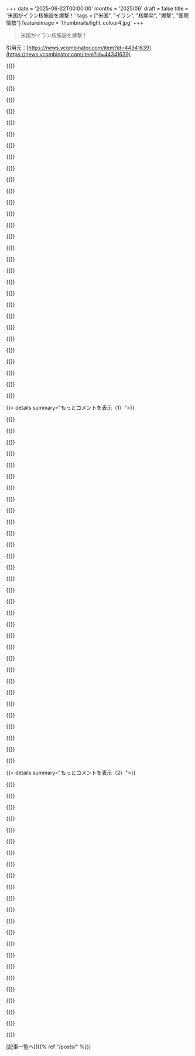 +++
date = '2025-06-22T00:00:00'
months = '2025/06'
draft = false
title = '米国がイラン核施設を爆撃！'
tags = ["米国", "イラン", "核開発", "爆撃", "国際情勢"]
featureimage = 'thumbnails/light_colour4.jpg'
+++

> 米国がイラン核施設を爆撃！

引用元：[https://news.ycombinator.com/item?id=44341639](https://news.ycombinator.com/item?id=44341639)




{{<matomeQuote body="ネタニヤフとトランプは最悪だけど、山奥の核施設なら仕方ないかもね。バンカーバスター爆弾GBU-57はすごいよ、爆薬じゃなくて重さで破壊するんだ。巨大なピアノみたいな形ならもっと面白かったかも。" userName="tptacek" createdAt="2025/06/22 00:23:50" color="">}}




{{<matomeQuote body="＞unauthorized<br>「未承認」って変だよね。一部の国が核持って、他はダメって決めただけ。イスラエルも未承認だけど見て見ぬフリ。結局「承認」なんてなくて、力関係で決まるんだよ。" userName="rich_sasha" createdAt="2025/06/22 05:45:16" color="">}}




{{<matomeQuote body="イランがマジで核持ってるって情報が本当だといいな。過去にはスケープゴートにされたし。でも、たった3ヶ月前には情報当局者が「まだ核兵器には遠い」って言ってたんだよ。ソース: https://www.newsweek.com/tulsi-gabbard-iran-nuclear-weapon-2..." userName="sodality2" createdAt="2025/06/22 00:28:19" color="#45d325">}}




{{<matomeQuote body="施設壊すだけじゃなくて、イランの政権も変わるといいんだけど。もし政権が残ったら、国民は今の問題点を無視して、逆に団結する理由ができちゃうかも。イランは資源豊富で人口も多いから、本気になったら怖いよ。" userName="mrtksn" createdAt="2025/06/22 03:43:19" color="">}}




{{<matomeQuote body="全ての国が核を持つよりは、今みたいな状況の方がまだマシだと思うな。公平かどうかは分からないけどね。" userName="JohnBooty" createdAt="2025/06/22 05:52:21" color="">}}




{{<matomeQuote body="最近の出来事見ると、安全でいたけりゃ全ての国が核持つべきだね。ウクライナは持ってなかったからロシアに攻められ、イランも持たなかったから攻撃され、北朝鮮は持ってるからされない。これが教訓だよ。「先に核作っとけ、話は後だ」ってこと。" userName="seydor" createdAt="2025/06/22 05:55:57" color="">}}




{{<matomeQuote body="＞I think Netanyahu belongs in prison<br>ネタニヤフが刑務所って話だけど、彼は汚職でヤバくて、非常事態を口実に逃れてるんだ。あと、今回のイラン攻撃はガザでのひどい状況から目をそらすためって側面もあるんじゃないか。ガザでは飢餓が深刻で、食料支援も減り、食料もらいに行った住民がイスラエル兵に毎日殺されてる。" userName="Findecanor" createdAt="2025/06/22 12:02:29" color="#38d3d3">}}




{{<matomeQuote body="＞every country should have nukes if they want to be safe<br>全ての国が核持つべきって意見は、安全のために全ての家庭が銃持つべきって考え方と同じだね。" userName="normie3000" createdAt="2025/06/22 06:22:00" color="">}}




{{<matomeQuote body="イランが核持ってるとマジで思ってたら、攻撃なんてしないよ。イランが核兵器持ってるとか、そんな一生懸命開発してるなんて誰も思ってないって。" userName="dj_gitmo" createdAt="2025/06/22 00:36:04" color="">}}




{{<matomeQuote body="俺が読んだ情報だと、あのバンカーバスターでもFordowの地下約79m、超頑丈なコンクリートの中のホールには届かないらしいんだ。そこで本当に何か破壊できたのかな？" userName="shmoe" createdAt="2025/06/22 03:33:28" color="#ff5c5c">}}




{{<matomeQuote body="ねぇ、核兵器目的じゃないなら、なんで地下にデカい核精製施設があるの？IAEAの定期的な査察に協力しないのもおかしいでしょ？" userName="trebligdivad" createdAt="2025/06/22 00:43:01" color="">}}




{{<matomeQuote body="ネタニヤフって刑務所行きでしょ。20年前にイラクのWMDについて議会で嘘ついたんだから。メディアは彼の嘘つきぶりを報道しないで、イスラエルのPR部署みたい。Fox newsもRTみたいに外国の代弁者として追放すべきだよ。" userName="hearsathought" createdAt="2025/06/22 02:44:54" color="">}}




{{<matomeQuote body="施設の写真はネット中にあるよ。IAEAも知ってたし、イランが兵器級ウランを濃縮してることも知ってた。これはイラク戦争の時とは違うね。" userName="uhhhd" createdAt="2025/06/22 00:34:42" color="">}}




{{<matomeQuote body="このイランとの新しい戦争は、ガザで起きてることへの注意をそらすためだね。俺の解釈は、まず民間人に紛れてるハマスを無力化して、それからイラン（本当の黒幕）を叩くって感じかな。" userName="andsoitis" createdAt="2025/06/22 14:08:18" color="">}}




{{<matomeQuote body="アメリカが、イランみたいに土地がデカくて人口も1億人近い国を占領できると思う？ちゃんと軍隊もあるのに。これはイランの変化じゃなくて、アメリカ帝国の終わりになる可能性の方が高いんじゃない？" userName="llmthrow103" createdAt="2025/06/22 04:33:32" color="">}}




{{<matomeQuote body="ネタニヤフの汚職裁判追ってる人へ：検察の立証が終わったら、裁判官が贈収賄容疑は証明できない可能性が高いって検察に伝えたんだ。弁護側は、検察が主張する会合が起こり得ないことを完全に証明したよ。政治的な報道で有罪無罪を決めつけないでね。<br>https://www.kan.org.il/content/kan-news/local/409910/ (Google Translate使ってね)" userName="oldgradstudent" createdAt="2025/06/22 18:11:33" color="">}}




{{<matomeQuote body="彼らは爆弾を作ってるかもしれないけど、できちゃえば核報復を恐れて攻撃されなくなるんだ。この20年くらいで、核兵器こそが攻撃的な力に一方的に侵略されないための唯一の防衛だってハッキリしたよね。" userName="friendlyasparag" createdAt="2025/06/22 00:52:33" color="">}}




{{<matomeQuote body="外国から爆撃されてすぐに崩壊した政権を何か思いつく？俺は思いつかないな。地上占領ならあるけど、爆撃ってむしろ政権を強くするだけみたいに見えるんだけど。" userName="riffraff" createdAt="2025/06/22 05:12:15" color="">}}




{{<matomeQuote body="3月末の米国情報機関の報告 [0] とは矛盾するけど、本当でも驚かない。何か情報源ある？<br>追記：もし”Verification and monitoring in the Islamic Republic of Iran in light of United Nations Security Council resolution 2231 (2015)” [1] のことなら、あの報告は明確に60%以下で兵器級じゃないって言ってるよ。<br>[0]: https://www.newsweek.com/tulsi-gabbard-iran-nuclear-weapon-2...<br>[1]: https://www.iaea.org/sites/default/files/25/06/gov2025-24.pd..." userName="sodality2" createdAt="2025/06/22 00:37:08" color="#785bff">}}




{{<matomeQuote body="俺もそう思ったよ。イランが誰かに核を使ったら、実質イラン（と国民の多く）は終わりだろ。つまり相互確証破壊（MAD）ってやつさ。ほら、North Koreaだって核を持ってるけど、脅すだけで使わないじゃん。" userName="ra0x3" createdAt="2025/06/22 01:22:42" color="">}}




{{<matomeQuote body="そこがこの計算をすごく危険にしてる点なんだよな、あんまりみんな分かってないと思うけど。イランは純粋な悪の国家じゃなくて、自国の利益を見てるだけだし、普通は核衝突なんてしたくないんだ。でも追い詰められたら、核を使うのが理にかなってくる場合もある。<br>もしFordowを爆撃して核兵器を完全に消せれば、当面の核リスクはなくなる（新しい問題は色々生まれるけど）。でも失敗したら、彼らを追い詰めて、核を使う可能性が高くなる。どっちにしても、今日の出来事は中東だけじゃなく、世界全体の力学を永遠に変える可能性がすごく高いと思う。" userName="crystal_revenge" createdAt="2025/06/22 03:40:44" color="#ff5c5c">}}




{{<matomeQuote body="まあ、そうかな。ルールに基づいた枠組みを作ろうっていう努力はあったと思うよ。たしかに「大国」寄りだったけど、枠組みは枠組みだった。<br>Afghanistan侵攻は、TalibanにBin Laden引き渡しを外交で求めてからだったし、Iraq侵攻はUNを通した。90年代のBalkan戦争もUN承認済みだ。<br>今回のは？核の問題は置いといて、誰も宣戦布告してないだろ。イランはどこでも好きに攻撃できるビュッフェみたいになってる。平和的に核プログラムを終わらせるための交渉中にこれだ。イランが好きだから言ってるんじゃなくて（俺は好きじゃない）、これで国がやりたい放題できる風潮ができちゃうのが嫌なんだ。原則に基づいた法律の枠内でやるっていう、少なくとも建前上はそうだった世界から後退してる。<br>まあ、それも常に建前だけで、強い国は好き勝手やって法律を曲げてただけだっていう意見もあるだろうな。そうかもな。でも、それでも曲げられる限界はあったと思ってたんだ。今は？正直分からないよ。" userName="rich_sasha" createdAt="2025/06/22 06:24:34" color="#38d3d3">}}




{{<matomeQuote body="面白い例えだね。俺はすべての家庭に銃があるのは反対なんだ。だって俺たちには警察がいて、治安を守ってくれるから。警察には銃の使用が許されてるけど、より厳しい条件下だ。多数派がこれが正しいと思ってるからシステムとして成り立ってる。<br>じゃあ国家レベルの「警察」って何だよ？例えばNATOが警察の役割を果たすことに合意してる多数派なんていないだろ。国家レベルだと無政府状態で、一緒に住みたいと思ってるプレイヤーはほんの一握りしかいないように感じる。だから、好きじゃないけど、核兵器が選択肢になるのかもしれないな。" userName="tim-kt" createdAt="2025/06/22 06:38:40" color="#ff5c5c">}}




{{<matomeQuote body="体制が生き残れなくても、イランの体制転換って今までどうだった？彼らがプライドを捨てて簡単に従う可能性は？むしろ、Khomeiniだって、もし「体制転換（笑）」の後にできるやつの多くに比べたら穏健派かもしれないぜ。" userName="WaxProlix" createdAt="2025/06/22 03:56:49" color="">}}




{{<matomeQuote body="Gazaの破壊がひどいか？うん。ジェノサイドか？いや違う。言葉を軽々しく使うと価値が下がるし、議論もおかしくなる。<br>https://worldpopulationreview.com/cities/palestine/gaza<br>Trumpが登場する前の20年間、共和党員全員をナチス呼ばわりしてたせいで、その言葉は完全に意味をなくした。今回はTrumpが実際にファシスト寄りのことをたくさんやってて、もしかしたら適切に使えるかもしれないけど、今はもう意味がないんだよ。" userName="mylons" createdAt="2025/06/22 19:24:25" color="">}}




{{<matomeQuote body="警察は存在するってところが違うんだよ。俺たちは自ら、身を守ってくれる国家に暴力の独占を委ねてる。世界の国家間の舞台は無政府状態なんだ。世界の警察はいないし、強い国が支配してる。" userName="seydor" createdAt="2025/06/22 06:34:13" color="">}}




{{<matomeQuote body="Netanyahuが何を言ったか知らないから偽証したかは分からないけど、Iraqには技術的にWMDはあったんだ。核じゃなくて化学兵器の種類で、そのほとんどは適切に保管されてなかったけどね。" userName="ImJamal" createdAt="2025/06/22 03:18:52" color="">}}




{{<matomeQuote body="濃縮度60%って、平和利用に必要なレベルよりかなり高いぜ。兵器級じゃないって言うのは不誠実だよ。" userName="frontfor" createdAt="2025/06/22 01:26:07" color="">}}




{{<matomeQuote body="イランの核物質、兵器級じゃないってば。平和利用と兵器級には大きな違いがあって、これはその中間らしいよ。" userName="sorcerer-mar" createdAt="2025/06/22 01:30:22" color="">}}




{{<matomeQuote body="マジでアメリカにとって最悪手だなこれ。イスラエルの戦争に引きずり込まれて、自分たちのせいじゃないのに後始末をさせられる感じ。ガソリン代も上がるだろうし、市場もヤバくなるし、アメリカの安全も脅かされるかも。イスラエルの今のトップを守るためってことか？マジありえん。" userName="Simon_O_Rourke" createdAt="2025/06/22 08:43:25" color="#ff5c5c">}}




{{< details summary="もっとコメントを表示（1）">}}

{{<matomeQuote body="＞アメリカがイスラエルの戦争に巻き込まれるってさ、みんなそう言うけど、具体的にどうなるわけ？俺の予想だと、これ単発のやり取りで終わりそうだよ。イランは今、ほとんど脅威じゃないし、ランチャーは毎日潰されてるし、リーダーたちもいなくなってるっぽい。イランの仲間も巻き込まれてないみたいだしね。" userName="zild3d" createdAt="2025/06/22 10:12:43" color="">}}




{{<matomeQuote body="イランは人口多くて経済も強く、中国が味方。中国はイランを使ってアメリカを疲弊させるかも。アメリカがイランで消耗するのが中国には一番都合いいんだ。台湾を守る強いアメリカは嫌だろうし。<br>イスラエル有利とか、イランは弱いとかいう話は嘘だよ。イランは報復能力が十分あるんだ。<br>アメリカがイスラエルに巻き込まれたのは、中国にとってアメリカの軍備を削る絶好のチャンスなんだ。イランの今の動きは、相手の消耗や油断したタイミングを待ってるんだと思うよ。" userName="mjburgess" createdAt="2025/06/22 12:45:16" color="#ff33a1">}}




{{<matomeQuote body="これって、イランがただ黙って攻撃されるだけならの話だよね。もしイランが海峡を閉鎖したり、アメリカの基地にミサイル撃ってきたらどうなるの？" userName="karmakurtisaani" createdAt="2025/06/22 10:30:52" color="">}}




{{<matomeQuote body="今の状況はちょっと複雑な気分だけど、それって真っ当な疑問かな。俺は、イランが一度でもアメリカを攻撃したら、空からすごい報復が来ると思うな。イランが持ちこたえるなんて考えられないね。それに、国民のほとんどは今の政府を支持してないし。" userName="infecto" createdAt="2025/06/22 12:45:41" color="">}}




{{<matomeQuote body="使われた爆弾は文字通りイラン向けに設計されたものなんだって。アメリカが他に関わってる場所で重要な能力が減るわけじゃない。もし作戦中にB2を失ってたら大損害だったけど、そうじゃなかったみたいだしね。" userName="whynotminot" createdAt="2025/06/22 15:14:28" color="">}}




{{<matomeQuote body="地上侵攻はまだ始まってないよ。アメリカはイスラエルに物資を送ってるし、俺の他のコメントも見てみて。" userName="mjburgess" createdAt="2025/06/22 15:15:32" color="">}}




{{<matomeQuote body="アメリカはいつもイスラエルに物資送ってるから、その費用はもう想定内だと思うんだ。もし地上侵攻に巻き込まれたら、それは話が別だけどね。" userName="whynotminot" createdAt="2025/06/22 15:19:45" color="">}}




{{<matomeQuote body="＞国民のほとんどは政府を支持してないってさ。それって外国がイランを爆撃したら、国民が政府を支持しなくなるってこと？そう言う根拠はあるの？" userName="gcanyon" createdAt="2025/06/22 13:07:49" color="">}}




{{<matomeQuote body="たとえイスラエルだけの地上侵攻でも、すごい量の兵器が必要になる。アメリカはヨーロッパでも戦ってるのに、中東でも戦うの？遠い海や土地に資産とか爆弾とか散らばらせて。これ、中国にとってはすげーチャンスじゃん。<br>" userName="mjburgess" createdAt="2025/06/22 15:29:27" color="#ff5733">}}




{{<matomeQuote body="ちょ、地図見てみ？いくらアメリカが手伝っても、イスラエルがどうやってイランにずーっと地上侵攻するわけ？特殊部隊の奇襲くらいならやってるだろうけど、大規模な侵攻は無理ゲーだよ。俺が見てきた地図がデタラメなら別だけどさ。ロジスティクス的にありえないね。<br>" userName="whynotminot" createdAt="2025/06/22 15:35:42" color="#ff5733">}}




{{<matomeQuote body="プロパガンダって何？イランが高射砲撃ってる映像は見たけど、イスラエル機は無傷じゃん。どこが嘘だよ？イランは人口9200万人で経済も強いのに、今の指導部を望んでるの？核兵器欲しがってたの？中国が敵を消耗させてるって言うけど、アメリカ空軍は実戦で経験積んでるんだぜ？バンカーバスター数発でダメになるかよ？<br>" userName="bamboozled" createdAt="2025/06/22 13:31:58" color="#ff5733">}}




{{<matomeQuote body="イランの一般人はアヤトラのことが大嫌いだよ。反対するやつはすぐ処刑するんだ。国民は本当に状況が変わってほしいと願ってる。<br>" userName="GlacierFox" createdAt="2025/06/22 13:26:24" color="">}}




{{<matomeQuote body="アメリカがイラクに攻め込んだのはどこからだったっけ？https://www.timesofisrael.com/israeli-navy-receives-second-o...<br>" userName="mjburgess" createdAt="2025/06/22 15:43:31" color="">}}




{{<matomeQuote body="俺たちもメディアも、現場の本当のことは何も知らないんだよ。見た写真とか動画は、見せるために作られたものさ。頼れるのは、戦争前のイランの能力に関する事実だけ。ここから「もしイスラエルが成功してたら、何が見えたはず？」って考えるんだ。イラン全土で超すごい破壊があったはずだけど、そんな証拠ないじゃん。イスラエルの戦果って、もしかしたら隣国からミサイル撃っただけかもね。全部憶測だけどさ。メディアの映像は全部プロパガンダだと思っていいよ。頼れるのは、彼らの目的や能力から「もしこうなら、こう見えるはず」って考えることだけだ。<br>" userName="mjburgess" createdAt="2025/06/22 13:46:00" color="#785bff">}}




{{<matomeQuote body="揚陸艦を2隻買ったくらいで、人口9200万人の国に海上から攻め込んで占領できるって？現代版ノルマンディー上陸作戦レベルが必要だろ。これは真面目な話じゃないな。<br>" userName="whynotminot" createdAt="2025/06/22 15:56:50" color="#ff5c5c">}}




{{<matomeQuote body="そうそう、イランの人はアヤトラは嫌いだけど、それ以上にイランって国が大好きだよ。敵に攻められたら、国を守るのが一番になると思う。<br>" userName="swat535" createdAt="2025/06/22 14:50:00" color="">}}




{{<matomeQuote body="どんな敵だよ？アメリカは核爆弾作ってるらしい施設を攻撃しただけで、テヘランにミサイル撃ち込んだわけじゃないだろ。お前、今のヤバい体制に対するイランの人たちの不満をナメすぎだと思うぞ。<br>" userName="GlacierFox" createdAt="2025/06/22 14:59:23" color="#785bff">}}




{{<matomeQuote body="そう、だからアメリカの協力が要るんだよ。イスラエルはアメリカを巻き込むために、状況をどんどんヤバくしようとしてるみたいだね。避けられるか見守るしかない。イランとしては、アメリカは揉めたくないだろうし、大人しくしてもいいかもって思ってるだろうけど、イスラエルがそれを許さないんだ。だからイランはエスカレートさせられちゃう。イランだって、アメリカの経済とか軍隊を困らせる手はいっぱいある。イスラエルは、イランにそういう手を出させるために何でもやるだろうね。<br>" userName="mjburgess" createdAt="2025/06/22 16:04:37" color="#785bff">}}




{{<matomeQuote body="特殊な爆弾を12発使っただけで、アメリカ空軍の備蓄が減って台湾での紛争に影響が出るほどだって本気で言ってるの？" userName="Invictus0" createdAt="2025/06/22 14:54:23" color="">}}




{{<matomeQuote body="ごめん、話が見えないんだけど。イランがF-35を撃墜したって主張してるの？もしそうなら、F-35に頼ってる国はみんな知りたいはずだよ。しかも、利害関係者が多いから隠し通すなんてまず無理でしょ。" userName="whynotminot" createdAt="2025/06/22 15:30:21" color="">}}




{{<matomeQuote body="まず作戦は失敗で、山とか地下100m超の核施設には全然効果がなかったと思う。アメリカの特殊爆弾は100発くらいあるって説もあるけど、今回10発くらい使ったって話だから、深部要塞破壊能力の25％を使ったことになる？それなのに何の効果もなかった。この手の要塞を破壊するには大量の爆弾が必要だから、アメリカは能力の50％以上は残しておきたいはず。つまり、アメリカの能力は「山二つ」破壊分くらいで、一つ分は最低でも残しときたい。この山を本気で破壊するなら核兵器くらいじゃない？<br>どっちにしろ、地上部隊なしじゃ何も確認できない。だから、この一部の劇場型攻撃は、イランを挑発して地上侵攻の口実を作るためじゃないかって疑問に思う人もいる。<br>で、君の論点だけど、そうだよ、中国はアメリカの能力が可能な限り低下するのを絶対に喜ぶね。イランがすぐに核開発プログラムを再開して、アメリカを再び引きずり込もうとさえするだろうね。アメリカはもっと酷いことだってしてるし。<br>今の中国の地政学的な目標は、ウクライナ、イラン、イスラエルみたいに、アメリカというゾウの周りのロープのピンを踏みつけること。アメリカに、中国以外の場所で急速に枯渇しつつある軍事兵器を可能な限り消耗させることだね。<br>トランプ大統領が初めてこの問題を真剣に捉えたけど、結局過去25年のアメリカ大統領と同じ罠にはまってしまったのはちょっと残念だよ。" userName="mjburgess" createdAt="2025/06/22 15:00:18" color="#ff5c5c">}}




{{<matomeQuote body="SAVAKをGoogleで調べてから、イラン市民がアメリカの「民主主義的な指導」の下での「手引き」をどれだけ受け入れると思うか教えてよ。シャー政権下でCIAがどれだけ多くのイラン人が拷問されたりレイプされたりするのを許したか、君は過小評価してると思うね。意見が合わないってことでいい？" userName="bigyabai" createdAt="2025/06/22 15:30:40" color="">}}




{{<matomeQuote body="俺が主張してるのは、言われている空中優勢は多分部分的で一時的だろうってことだよ。<br>紛争に関わってる誰かの具体的な行動については断言できないけど、もしイランが今F-35を撃墜したとしても、イランは能力を隠すために、イスラエルは国民の士気を維持するために、両方がそれを隠蔽する可能性は高いね。<br>どっちにしろ、それは俺の主張じゃなかったけど。" userName="mjburgess" createdAt="2025/06/22 15:48:18" color="">}}




{{<matomeQuote body="爆弾の備蓄が100発ってとこで読むのをやめたよ。あれは特定の目的で作られた爆弾で、イランの山の目標を定期的に攻撃するわけじゃないから、備蓄してないんだよ。<br>アメリカは世界の他のほとんどの国を合わせた以上の軍事費を使ってるんだぜ。どの紛争でも、アメリカはすぐに弾切れになって続けられなくなるって主張する人たちがいるんだ。今回は最初の攻撃でそんなこと言ってる。こういう人たちはアメリカが弱く見えてるみたいだけど、それは道理に反すると思うね。" userName="tekknik" createdAt="2025/06/23 13:38:16" color="">}}




{{<matomeQuote body="しないよ、地上侵攻が起こるとも言ってないし。それに、超複雑な地政学の結果について間違えたらもう二度と考えるなっていうのは、それ自体馬鹿げてる。そんな論理だと、アメリカの外交政策機関全体が活動停止しなきゃいけないだろ。<br>どっちにしろ、俺は推測される目標、能力、戦略について話してるんだ。彼らの目標が達成された場合に、彼らの戦略がどうなるかの妥当な理論を構築してるんだよ。<br>イスラエルの目標は政権転換と核武装解除だ——これらは空からじゃ達成できない。イスラエルがこれらの目標達成を諦めるのに満足してるのかもしれないけど、それはそれだ。<br>ここで俺のコメントのほとんどは酷く低評価されると思ってたから、そうじゃないのは多少驚きだね。ほとんどの人は外交政策や自国について、深くプロパガンダに染まった見方をしてるから、そういう問題についてプロパガンダを保留して考える方法を提起すると、すごく怒った反応が返ってくるんだ。みんなナショナリストで、程度の差こそあれナショナリストなんだ。自国について批判的に考えるように頼むのは、自分の母親について批判的に考えるように頼むのに等しい。<br>どっちにしても、これらの問題をクリアに考えられる少数の人たちのために、俺はコメントを続けるよ。" userName="mjburgess" createdAt="2025/06/22 17:24:19" color="#45d325">}}




{{<matomeQuote body="攻撃についての報道が偏ってるって点は良い指摘だと思うけど、これはすごく考えにくいな→「イランは能力の知識を隠す」。誰に対して？イスラエルは自国の飛行機が撃墜されたら分かるし、アメリカも分かるだろ。それに、イランはF-35を撃墜したって主張してるんだから、能力を見せつけたいのは明らかじゃないか。" userName="geysersam" createdAt="2025/06/22 16:50:48" color="">}}




{{<matomeQuote body="イラン体制は残りのJCPOA署名国を怒らせないようにしてるのかな。10月までしかないし、その後に制裁再開で合意できるか不明だね。[1] https://iranwire.com/en/politics/136431-how-the-snapback-mec..." userName="foobarian" createdAt="2025/06/22 13:50:54" color="">}}




{{<matomeQuote body="”実行可能な立場”ってどういう意味？成功するかって？無理に決まってる、バカげてるよ。イスラエルが米国の血と財産を犠牲にしてでもやろうとするかって？まあ、かなりありそうだね。ベトナム、アフガニスタン、イラクへの侵攻や占領は全部おかしかった。米国の外交エリートはあまり有能じゃない。失敗しても大した報復がないから、能力を高める仕組みがないんだ。そんなエリートがまた馬鹿なことすると思うか？そう、慎重になる方がよっぽどあり得ないね。アメリカを破産させ、世界の半分を敵に回し、その間にライバル国（中国）を台頭させ、富ませたんだ。これ以上無能で好戦的で自己破壊的な外交機関はないね。大陸に孤立してて、自分の決定の代償をほとんど払わなくていい時にこうなるんだ。" userName="mjburgess" createdAt="2025/06/22 17:27:29" color="">}}




{{<matomeQuote body="フォードゥの被害見積もりに関する最新情報だよ＞”米政府高官は、フォードゥ施設への米軍攻撃では強固な施設は破壊されなかったが、深刻な損害を与え、”無力化した”と認めた。この人物は、12発のバンカーバスター爆弾でもこの場所を破壊できないと指摘した。”https://www.nytimes.com/interactive/2025/06/22/world/middlee... （”米軍が攻撃した核施設の損害評価”）https://www.nytimes.com/2025/06/22/world/middleeast/iran-for... （”イランのフォードゥ施設、深刻な損害を受けるが破壊されず”）リンクされた記事には、MaxarとPlanetによる新しい衛星画像もあるよ。" userName="perihelions" createdAt="2025/06/22 16:42:27" color="#38d3d3">}}




{{<matomeQuote body="長い目で見れば、交渉以外にこの事態を抜け出す方法はないよ。米国とイスラエルは、イランがフォードゥ施設を地下50メートルにしか建てなかったのは幸運だったね。イランがもっと深く掘り直したら米国はどうする？彼らは深さ1200メートルの炭鉱を持っている。イランは北朝鮮よりはるかに技術力があって、北朝鮮は結局核を開発した。米国はこれを知っていて、イスラエルが先にやらなければこの戦争を始めていなかっただろう。2015年の最初のイラン合意は完璧ではなかったけど、15年間は何らかの保証を提供しただろう。イランが本気なら、この爆撃で何年稼げた？俺の予想だと、米国が新しい選挙を控える3年後あたりに、イスラエルはまた終末論を叫んでるだろうね。イスラエルはイランへの制裁解除を望んでない。なぜそうする？これは、米国がイランと結ぶどんな合意も、イスラエルにとっては不十分になるってことだよ。" userName="Ciantic" createdAt="2025/06/22 09:43:31" color="">}}

{{</details>}}




{{< details summary="もっとコメントを表示（2）">}}

{{<matomeQuote body="もう一つの可能性として、交渉よりも現実的な道がある。イランはこれで核兵器を手に入れるだろう。イランはネタニヤフが騒ぎ始めてから（20年以上）ずっと作る能力はあった。今、その動機もできたわけだ。" userName="Stevvo" createdAt="2025/06/22 09:55:13" color="">}}




{{<matomeQuote body="能力があったなら、なぜこれは悪い手だったの？核兵器製造施設を破壊されたことで、なぜ今、核爆弾を作る可能性が高まるんだ？" userName="bamboozled" createdAt="2025/06/22 13:37:59" color="">}}




{{<matomeQuote body="核兵器が欲しい主な理由は、他国からの干渉や攻撃を止めるためだよ。これで、地球上で最も強力な国が、自分たちや彼らの地域を支配するために攻撃してくることが、彼らにとってさらに明らかになった。彼らの計算は、”核がなければたぶん困る”から”核がなければ確実に困る”に変わったわけだ。彼らは今、方法を見つけるだろう。もっと深く掘ることもいつでもできる。" userName="HEmanZ" createdAt="2025/06/22 13:47:35" color="">}}




{{<matomeQuote body="”核兵器が欲しいのは、他の国が核開発を止めるのを止めるためだけだ。”<br>彼らの計算は、”核がなければたぶん困る”から”核がなければ確実に困る”に変わったわけだ。または、オプション3：核開発を試みなければ完全に大丈夫。" userName="luckylion" createdAt="2025/06/22 14:05:09" color="">}}




{{<matomeQuote body="過去10年の出来事の後では、俺たちが信頼できる交渉相手として再び見られるようになると考えるのは幻想だと思うね。" userName="sanderjd" createdAt="2025/06/22 18:07:09" color="">}}




{{<matomeQuote body="細かいことかもしれないけど、もし新しい体制が力を持って、どこかの超大国と強く連携し、何らかの本格的な保護国になったら、核なしでも完全に大丈夫かもしれないという点には同意するよ。今の体制は核なしでは安全じゃない。この地域の歴史や現状を全く知らないなら別だけど、彼らが安全だなんて正直信じられないだろう。だから、今の体制は成功するか打倒されるまで、試み続けるだろうね。" userName="HEmanZ" createdAt="2025/06/22 15:23:23" color="">}}




{{<matomeQuote body="イランはしょっちゅうイスラエルとかアメリカを脅してる。イランが核爆弾を持っても、西側にはろくなことないよ。" userName="jraby3" createdAt="2025/06/22 14:04:30" color="">}}




{{<matomeQuote body="どうかな。’60日以内に話し合いに応じないと爆撃するぞ’って脅して、62日目に本当にヤバいとこ爆撃したら、アメリカの交渉力は上がると思うけどね。" userName="ReptileMan" createdAt="2025/06/22 19:09:27" color="">}}




{{<matomeQuote body="楽観的すぎない？相手がアメリカの変化を信じたいならうまくいくかもだけど。アメリカの国民はトランプを再選させたのと同じ人たちだよ。暴動起こしてもね。だから危険はずっとあるよ。" userName="andrewflnr" createdAt="2025/06/22 19:07:24" color="">}}




{{<matomeQuote body="ギャバードって人が、イランは2003年から核開発してないって言ってたよね？もし開発してないのに爆撃されたら、どんなひどい状況になるか考えてみてよ。" userName="dmbche" createdAt="2025/06/22 20:03:27" color="">}}




{{<matomeQuote body="Iranは2015年にJCPOAって核合意を結んでみたけど、Trumpが一方的に破棄して「最大限の圧力」をかけたんだ。Iranの中にはUSと話し合うべきって人もいたけど、彼らは間違ってたって証明されたね。今や強硬派が正しかったってこと。USは信用できないし、どんな合意も簡単に破る気満々だよ。" userName="DiogenesKynikos" createdAt="2025/06/23 09:49:40" color="#38d3d3">}}




{{<matomeQuote body="PakistanとかNKも同じことしてるじゃん？彼らは核兵器持ってるけど、終末なんて来てないよ。" userName="kjkjadksj" createdAt="2025/06/22 17:14:59" color="">}}




{{<matomeQuote body="陰謀論はやめようよ。情報機関は2003年からずっと同じ見解だよ。仮に彼女がどうであろうと、2003年からのトップ全員が同じ考えだったと思う？" userName="dmbche" createdAt="2025/06/22 21:05:09" color="">}}




{{<matomeQuote body="どうせ爆撃するくせに、何が交渉だよ。「どうせ爆撃するんだろ？何の意味がある？」ってさ。交渉中に爆撃しといて、10年前の合意（JCPOA）も破ったじゃん。こんなことするアメリカが、まともな交渉相手だと思うなんて無理だろ。" userName="sanderjd" createdAt="2025/06/22 19:11:23" color="#785bff">}}




{{<matomeQuote body="エジプトとかヨルダンは核なくても大丈夫じゃん。イスラエル攻撃やめて、テロ組織への金出しやめて、脅迫やめればいいだけだろ。イランが悪いんだよ。落ち着けば怖いものなんてないのにね。" userName="ngruhn" createdAt="2025/06/22 16:31:29" color="">}}




{{<matomeQuote body="でもさ、北朝鮮とかパキスタンみたいな国を減らそうって話じゃないの？" userName="bamboozled" createdAt="2025/06/22 21:00:43" color="">}}




{{<matomeQuote body="アメリカがどう動くべきかマジ悩むわ。この介入が体制を変える可能性は高いけど、地域を安定させる可能性は低いんだよね。良い結果になる可能性は小さいけど、悪い結果になる可能性は大きい。イランが核兵器を持つのは、最悪の結果になる可能性はすごく小さいけど、まあまあの結果にはほぼ確実になりそう。このバランス、どう考えたらいいんだろ？実際のリスクって？もっと色んな分析読みたいね。" userName="HEmanZ" createdAt="2025/06/22 16:22:47" color="">}}




{{<matomeQuote body="核兵器開発を続けるくせに合意するなんて、「3番目の選択肢」じゃねーだろ。それって、制裁を緩めてもらうために、開発ペースを落としてるだけじゃん。" userName="luckylion" createdAt="2025/06/23 12:56:01" color="">}}




{{<matomeQuote body="Godwinの法則を使うなら、ドイツはヒトラーのことで公に謝ったじゃん。アメリカがまた信用されるには、トランプをちゃんと否定するのが最低限必要だよ。でも、俺が生きてる間には無理だろうな。" userName="andrewflnr" createdAt="2025/06/23 02:15:29" color="">}}




{{<matomeQuote body="IAEAの2023年の報告書読んでみ。→https://www.iaea.org/sites/default/files/documents/gov2023-8...<br>そこによると、イランの核施設から最大83.7％の高濃縮ウランが見つかったんだって。これ、イランが言ってる60%と違うじゃん。「意図しない変動」とか言ってるけど怪しいわ。2003年から兵器開発してないって嘘だろ？5%から83%なんて普通じゃない。これは兵器目的以外ありえない。マジかよ。米情報機関の総意だったのか、Gabbard氏の意見なのか？" userName="luckylion" createdAt="2025/06/23 12:52:58" color="#ff5733">}}




{{<matomeQuote body="イランはJCPOAのルール守ってたし、核開発は純粋に民間用だってちゃんと約束してたじゃん。" userName="DiogenesKynikos" createdAt="2025/06/23 14:47:07" color="">}}




{{<matomeQuote body="これって、核兵器があれば北朝鮮とかパキスタンみたいな国は爆撃されないってことの証明になるんじゃないの？" userName="arbitrary_name" createdAt="2025/06/23 01:05:26" color="">}}

{{</details>}}



[記事一覧へ]({{% ref "/posts/" %}})
